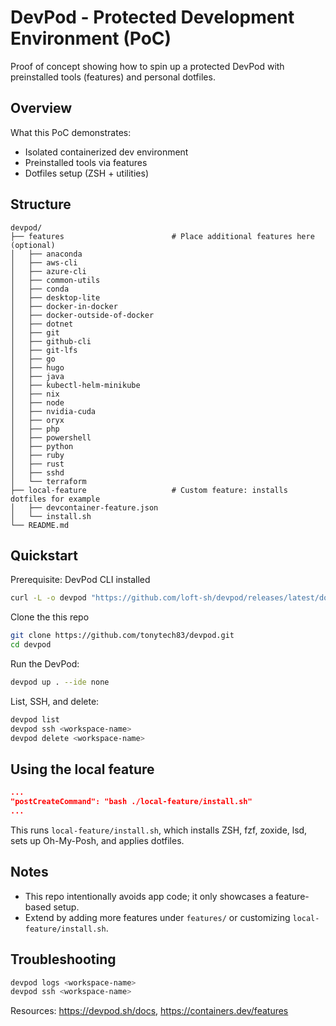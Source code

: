 # DevPod - Protected Development Environment (PoC)

Proof of concept showing how to spin up a protected DevPod with preinstalled tools (features) and personal dotfiles.

## Overview

What this PoC demonstrates:
- Isolated containerized dev environment
- Preinstalled tools via features
- Dotfiles setup (ZSH + utilities)

## Structure

```
devpod/
├── features                        # Place additional features here (optional)
│   ├── anaconda
│   ├── aws-cli
│   ├── azure-cli
│   ├── common-utils
│   ├── conda
│   ├── desktop-lite
│   ├── docker-in-docker
│   ├── docker-outside-of-docker
│   ├── dotnet
│   ├── git
│   ├── github-cli
│   ├── git-lfs
│   ├── go
│   ├── hugo
│   ├── java
│   ├── kubectl-helm-minikube
│   ├── nix
│   ├── node
│   ├── nvidia-cuda
│   ├── oryx
│   ├── php
│   ├── powershell
│   ├── python
│   ├── ruby
│   ├── rust
│   ├── sshd
│   └── terraform
├── local-feature                   # Custom feature: installs dotfiles for example
│   ├── devcontainer-feature.json
│   └── install.sh
└── README.md
```

## Quickstart

Prerequisite:
DevPod CLI installed
```sh
curl -L -o devpod "https://github.com/loft-sh/devpod/releases/latest/download/devpod-linux-amd64" && sudo install -c -m 0755 devpod /usr/local/bin && rm -f devpod
```

Clone the this repo
```sh
git clone https://github.com/tonytech83/devpod.git
cd devpod
```

Run the DevPod:
```bash
devpod up . --ide none
```

List, SSH, and delete:
```bash
devpod list
devpod ssh <workspace-name>
devpod delete <workspace-name>
```

## Using the local feature
```json
...
"postCreateCommand": "bash ./local-feature/install.sh"
...
```

This runs `local-feature/install.sh`, which installs ZSH, fzf, zoxide, lsd, sets up Oh-My-Posh, and applies dotfiles.

## Notes

- This repo intentionally avoids app code; it only showcases a feature-based setup.
- Extend by adding more features under `features/` or customizing `local-feature/install.sh`.

## Troubleshooting

```bash
devpod logs <workspace-name>
devpod ssh <workspace-name>
```

Resources: https://devpod.sh/docs, https://containers.dev/features
